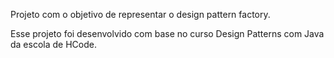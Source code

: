 Projeto com o objetivo de representar o design pattern factory.

Esse projeto foi desenvolvido com base no curso Design Patterns com Java da escola de HCode.
